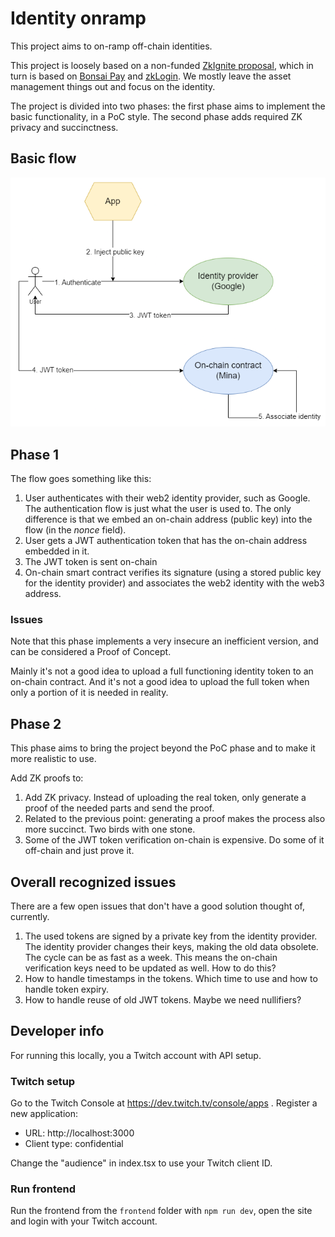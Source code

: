 # Identity onramp

This project aims to on-ramp off-chain identities.

This project is loosely based on a non-funded [ZkIgnite proposal](https://zkignite.minaprotocol.com/zkignite/zkapp-cohort-3/finalfundingdecisions/suggestion/703), which in turn is based on [Bonsai Pay](https://www.risczero.com/blog/bonsai-pay) and [zkLogin](https://www.youtube.com/watch?v=FrihpBU4MzY). We mostly leave the asset management things out and focus on the identity.

The project is divided into two phases: the first phase aims to implement the basic functionality, in a PoC style. The second phase adds required ZK privacy and succinctness.

## Basic flow

<img src="onramp.png">

## Phase 1

The flow goes something like this:

1. User authenticates with their web2 identity provider, such as Google. The authentication flow is just what the user is used to. The only difference is that we embed an on-chain address (public key) into the flow (in the _nonce_ field).
1. User gets a JWT authentication token that has the on-chain address embedded in it.
1. The JWT token is sent on-chain
1. On-chain smart contract verifies its signature (using a stored public key for the identity provider) and associates the web2 identity with the web3 address.

### Issues

Note that this phase implements a very insecure an inefficient version, and can be considered a Proof of Concept.

Mainly it's not a good idea to upload a full functioning identity token to an on-chain contract. And it's not a good idea to upload the full token when only a portion of it is needed in reality.

## Phase 2

This phase aims to bring the project beyond the PoC phase and to make it more realistic to use.

Add ZK proofs to:

1. Add ZK privacy. Instead of uploading the real token, only generate a proof of the needed parts and send the proof.
1. Related to the previous point: generating a proof makes the process also more succinct. Two birds with one stone.
1. Some of the JWT token verification on-chain is expensive. Do some of it off-chain and just prove it.

## Overall recognized issues

There are a few open issues that don't have a good solution thought of, currently.

1. The used tokens are signed by a private key from the identity provider. The identity provider changes their keys, making the old data obsolete. The cycle can be as fast as a week. This means the on-chain verification keys need to be updated as well. How to do this?
1. How to handle timestamps in the tokens. Which time to use and how to handle token expiry.
1. How to handle reuse of old JWT tokens. Maybe we need nullifiers?

## Developer info

For running this locally, you a Twitch account with API setup.

### Twitch setup

Go to the Twitch Console at https://dev.twitch.tv/console/apps . Register a new application:

- URL: http://localhost:3000
- Client type: confidential

Change the "audience" in index.tsx to use your Twitch client ID.

### Run frontend

Run the frontend from the `frontend` folder with `npm run dev`, open the site and login with your Twitch account.
